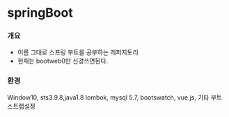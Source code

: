 # springBoot

### 개요
- 이름 그대로 스프링 부트를 공부하는 레퍼지토리
- 현재는 bootweb0만 신경쓰면된다.

### 환경

Window10, sts3.9.8,java1.8 lombok, mysql 5.7, bootswatch, vue.js, 기타 부트스트랩설정
